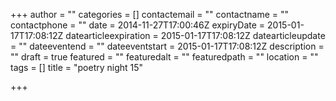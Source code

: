 +++
author = ""
categories = []
contactemail = ""
contactname = ""
contactphone = ""
date = 2014-11-27T17:00:46Z
expiryDate = 2015-01-17T17:08:12Z
datearticleexpiration = 2015-01-17T17:08:12Z
datearticleupdate = ""
dateeventend = ""
dateeventstart = 2015-01-17T17:08:12Z
description = ""
draft = true
featured = ""
featuredalt = ""
featuredpath = ""
location = ""
tags = []
title = "poetry night 15"

+++

